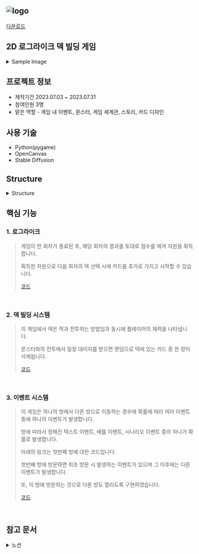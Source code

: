 ![logo](https://github.com/Lawrence1031/ProjectNiO/assets/144416099/15501d63-298d-418f-a142-4a1b6682a5db)
----
[다운로드](https://drive.google.com/file/d/1WrhfbnjKQoH-L85KAarEae_8lhXK5iUZ/view?usp=sharing)

2D 로그라이크 덱 빌딩 게임
----
<details>
  <summary>Sample Image</summary>
  
  <img width="696" alt="001" src="https://github.com/Lawrence1031/ProjectNiO/assets/144416099/f2621db0-4096-4759-84c6-63bdc9220d59">

  <img width="696" alt="002" src="https://github.com/Lawrence1031/ProjectNiO/assets/144416099/f8ee675b-1181-45a2-9d0e-6db04063242a">

  <img width="696" alt="003" src="https://github.com/Lawrence1031/ProjectNiO/assets/144416099/9b6b9bbb-3343-443c-b3a8-98eacb3725dc">

</details>

프로젝트 정보
----
- 제작기간 2023.07.03 ~ 2023.07.31
- 참여인원 3명
- 맡은 역할 - 게임 내 이벤트, 몬스터, 게임 세계관, 스토리, 카드 디자인

사용 기술
-----
- Python(pygame)
- OpenCanvas
- Stable Diffusion

Structure
----
<details>
<summary>Structure</summary>
<div markdown="1">

![Menu](https://github.com/Lawrence1031/ProjectNiO/assets/144416099/0c26b32d-6fbe-4f72-8ee6-5374543be009)

![InGame](https://github.com/Lawrence1031/ProjectNiO/assets/144416099/881d7302-214b-4210-b2f7-f7b880670da4)

![GameCycle](https://github.com/Lawrence1031/ProjectNiO/assets/144416099/ac392373-0497-450d-9398-b69f72f0a05d)


</div>
</details>


핵심 기능
----
### 1. 로그라이크
> 게임이 한 회차가 종료된 후, 해당 회차의 결과를 토대로 점수를 매겨 자원을 획득합니다.
> 
> 획득한 자원으로 다음 회차의 덱 선택 시에 카드를 추가로 가지고 시작할 수 있습니다.
> 
> [코드](https://github.com/Lawrence1031/ProjectNiO/blob/main/release_1009/scene/s12_result.py)

</br>

### 2. 덱 빌딩 시스템
> 이 게임에서 덱은 적과 전투하는 방법임과 동시에 플레이어의 체력을 나타냅니다.
>
> 몬스터와의 전투에서 일정 대미지를 받으면 랜덤으로 덱에 있는 카드 중 한 장이 삭제됩니다.
> 
> [코드](https://github.com/Lawrence1031/ProjectNiO/blob/main/release_1009/scene/s08_battleevent.py#L449)

</br>

### 3. 이벤트 시스템
> 이 게임은 하나의 방에서 다른 방으로 이동하는 경우에 확률에 따라 여러 이벤트 중에 하나의 이벤트가 발생합니다.
> 
> 방에 따라서 정해진 텍스트 이벤트, 배틀 이벤트, 시나리오 이벤트 중의 하나가 확률로 발생합니다.
> 
> 아래의 링크는 첫번째 방에 대한 코드입니다.
> 
> 첫번째 방에 방문하면 최초 방문 시 발생하는 이벤트가 있으며 그 이후에는 다른 이벤트가 발생합니다.
>
> 또, 이 방에 방문하는 것으로 다른 방도 열리도록 구현하였습니다.
> 
> [코드](https://github.com/Lawrence1031/ProjectNiO/blob/main/release_1009/scene/s06_stage1.py#L490)

</br>

참고 문서
----
<details>
  <summary> 노션 </summary>
  https://scythe-sesame-8dc.notion.site/Nio-Gress-bf415777a49d48e1b75a392cefd51ff8?pvs=4
</details>
